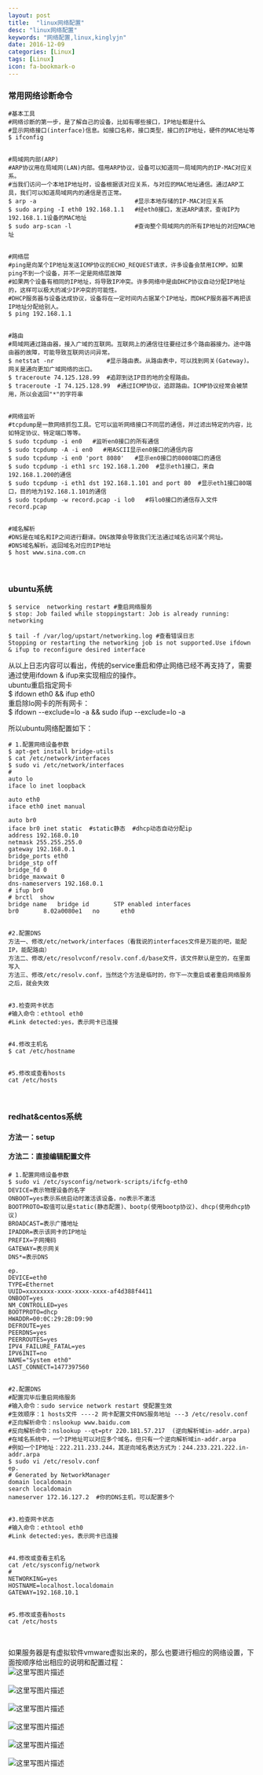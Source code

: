 ```yaml
---
layout: post
title:  "linux网络配置"
desc: "linux网络配置"
keywords: "网络配置,linux,kinglyjn"
date: 2016-12-09
categories: [Linux]
tags: [Linux]
icon: fa-bookmark-o
---
```


### 常用网络诊断命令
```
#基本工具
#网络诊断的第一步，是了解自己的设备，比如有哪些接口，IP地址都是什么
#显示网络接口(interface)信息。如接口名称，接口类型，接口的IP地址，硬件的MAC地址等
$ ifconfig


#局域网内部(ARP)
#ARP协议用在局域网(LAN)内部。借用ARP协议，设备可以知道同一局域网内的IP-MAC对应关系。
#当我们访问一个本地IP地址时，设备根据该对应关系，与对应的MAC地址通信。通过ARP工具，我们可以知道局域网内的通信是否正常。
$ arp -a                            #显示本地存储的IP-MAC对应关系
$ sudo arping -I eth0 192.168.1.1   #经eth0接口，发送ARP请求，查询IP为192.168.1.1设备的MAC地址
$ sudo arp-scan -l                  #查询整个局域网内的所有IP地址的对应MAC地址


#网络层
#ping是向某个IP地址发送ICMP协议的ECHO_REQUEST请求，许多设备会禁用ICMP。如果ping不到一个设备，并不一定是网络层故障
#如果两个设备有相同的IP地址，将导致IP冲突。许多网络中是由DHCP协议自动分配IP地址的，这样可以极大的减少IP冲突的可能性。
#DHCP服务器与设备达成协议，设备将在一定时间内占据某个IP地址，而DHCP服务器不再把该IP地址分配给别人。
$ ping 192.168.1.1   


#路由
#局域网通过路由器，接入广域的互联网。互联网上的通信往往要经过多个路由器接力。途中路由器的故障，可能导致互联网访问异常。
$ netstat -nr               #显示路由表。从路由表中，可以找到网关(Gateway)。网关是通向更加广域网络的出口。
$ traceroute 74.125.128.99  #追踪到达IP目的地的全程路由。
$ traceroute -I 74.125.128.99  #通过ICMP协议，追踪路由。ICMP协议经常会被禁用，所以会返回"*"的字符串


#网络监听
#tcpdump是一款网络抓包工具。它可以监听网络接口不同层的通信，并过滤出特定的内容，比如特定协议、特定端口等等。
$ sudo tcpdump -i en0   #监听en0接口的所有通信
$ sudo tcpdump -A -i en0   #用ASCII显示en0接口的通信内容
$ sudo tcpdump -i en0 'port 8080'   #显示en0接口的8080端口的通信
$ sudo tcpdump -i eth1 src 192.168.1.200  #显示eth1接口，来自192.168.1.200的通信
$ sudo tcpdump -i eth1 dst 192.168.1.101 and port 80  #显示eth1接口80端口，目的地为192.168.1.101的通信
$ sudo tcpdump -w record.pcap -i lo0   #将lo0接口的通信存入文件record.pcap


#域名解析
#DNS是在域名和IP之间进行翻译。DNS故障会导致我们无法通过域名访问某个网址。 
#DNS域名解析。返回域名对应的IP地址
$ host www.sina.com.cn
```
<br>


### ubuntu系统
```
$ service  networking restart #重启网络服务
$ stop: Job failed while stoppingstart: Job is already running: networking

$ tail -f /var/log/upstart/networking.log #查看错误日志
Stopping or restarting the networking job is not supported.Use ifdown & ifup to reconfigure desired interface
```
从以上日志内容可以看出，传统的service重启和停止网络已经不再支持了，需要通过使用ifdown & ifup来实现相应的操作。<br>
ubuntu重启指定网卡<br>
$ ifdown eth0 && ifup eth0<br>
重启除lo网卡的所有网卡：<br>
$ ifdown --exclude=lo -a && sudo ifup --exclude=lo -a<br>


所以ubuntu网络配置如下：
```
# 1.配置网络设备参数
$ apt-get install bridge-utils
$ cat /etc/network/interfaces
$ sudo vi /etc/network/interfaces
#
auto lo
iface lo inet loopback

auto eth0
iface eth0 inet manual

auto br0
iface br0 inet static  #static静态  #dhcp动态自动分配ip
address 192.168.0.10
netmask 255.255.255.0
gateway 192.168.0.1
bridge_ports eth0
bridge_stp off
bridge_fd 0
bridge_maxwait 0
dns-nameservers 192.168.0.1
# ifup br0
# brctl  show
bridge name   bridge id       STP enabled interfaces
br0       8.02a0080e1   no      eth0


#2.配置DNS
方法一、修改/etc/network/interfaces（看我说的interfaces文件是万能的吧，能配IP，能配路由）
方法二、修改/etc/resolvconf/resolv.conf.d/base文件，该文件默认是空的，在里面写入
方法三、修改/etc/resolv.conf，当然这个方法是临时的，你下一次重启或者重启网络服务之后，就会失效


#3.检查网卡状态
#输入命令：ethtool eth0
#Link detected:yes，表示网卡已连接


#4.修改主机名
$ cat /etc/hostname


#5.修改或查看hosts
cat /etc/hosts
```
<br>


### redhat&centos系统
#### 方法一：setup
#### 方法二：直接编辑配置文件
```
# 1.配置网络设备参数
$ sudo vi /etc/sysconfig/network-scripts/ifcfg-eth0
DEVICE=表示物理设备的名字
ONBOOT=yes表示系统启动时激活该设备，no表示不激活
BOOTPROTO=取值可以是static(静态配置)、bootp(使用bootp协议)、dhcp(使用dhcp协议)
BROADCAST=表示广播地址
IPADDR=表示该网卡的IP地址
PREFIX=子网掩码
GATEWAY=表示网关
DNS*=表示DNS

ep.
DEVICE=eth0
TYPE=Ethernet
UUID=xxxxxxxx-xxxx-xxxx-xxxx-af4d388f4411
ONBOOT=yes
NM_CONTROLLED=yes
BOOTPROTO=dhcp
HWADDR=00:0C:29:2B:D9:90
DEFROUTE=yes
PEERDNS=yes
PEERROUTES=yes
IPV4_FAILURE_FATAL=yes
IPV6INIT=no
NAME="System eth0"
LAST_CONNECT=1477397560


#2.配置DNS
#配置完毕后重启网络服务
#输入命令：sudo service network restart 使配置生效
#生效顺序：1 hosts文件 ----2 网卡配置文件DNS服务地址 ---3 /etc/resolv.conf
#正向解析命令：nslookup www.baidu.com
#反向解析命令：nslookup --qt=ptr 220.181.57.217  (逆向解析域in-addr.arpa)
#在域名系统中，一个IP地址可以对应多个域名，但只有一个逆向解析域in-addr.arpa
#例如一个IP地址：222.211.233.244，其逆向域名表达方式为：244.233.221.222.in-addr.arpa
$ sudo vi /etc/resolv.conf
ep.
# Generated by NetworkManager
domain localdomain
search localdomain
nameserver 172.16.127.2  #你的DNS主机，可以配置多个


#3.检查网卡状态
#输入命令：ethtool eth0
#Link detected:yes，表示网卡已连接


#4.修改或查看主机名
cat /etc/sysconfig/network
#
NETWORKING=yes
HOSTNAME=localhost.localdomain
GATEWAY=192.168.10.1


#5.修改或查看hosts
cat /etc/hosts
```
<br>


如果服务器是有虚拟软件vmware虚拟出来的，那么也要进行相应的网络设置，下面按顺序给出相应的说明和配置过程：<br>
![这里写图片描述](http://img.blog.csdn.net/20161212162928589?watermark/2/text/aHR0cDovL2Jsb2cuY3Nkbi5uZXQva2luZ2x5am4=/font/5a6L5L2T/fontsize/400/fill/I0JBQkFCMA==/dissolve/70/gravity/SouthEast)
<br><br>
![这里写图片描述](http://img.blog.csdn.net/20161212163001386?watermark/2/text/aHR0cDovL2Jsb2cuY3Nkbi5uZXQva2luZ2x5am4=/font/5a6L5L2T/fontsize/400/fill/I0JBQkFCMA==/dissolve/70/gravity/SouthEast)
<br><br>
![这里写图片描述](http://img.blog.csdn.net/20161212163029809?watermark/2/text/aHR0cDovL2Jsb2cuY3Nkbi5uZXQva2luZ2x5am4=/font/5a6L5L2T/fontsize/400/fill/I0JBQkFCMA==/dissolve/70/gravity/SouthEast)
<br><br>
![这里写图片描述](http://img.blog.csdn.net/20161212163057075?watermark/2/text/aHR0cDovL2Jsb2cuY3Nkbi5uZXQva2luZ2x5am4=/font/5a6L5L2T/fontsize/400/fill/I0JBQkFCMA==/dissolve/70/gravity/SouthEast)
<br><br>
![这里写图片描述](http://img.blog.csdn.net/20161212163239734?watermark/2/text/aHR0cDovL2Jsb2cuY3Nkbi5uZXQva2luZ2x5am4=/font/5a6L5L2T/fontsize/400/fill/I0JBQkFCMA==/dissolve/70/gravity/SouthEast)
<br><br>
![这里写图片描述](http://img.blog.csdn.net/20161212163305686?watermark/2/text/aHR0cDovL2Jsb2cuY3Nkbi5uZXQva2luZ2x5am4=/font/5a6L5L2T/fontsize/400/fill/I0JBQkFCMA==/dissolve/70/gravity/SouthEast)
<br><br>




